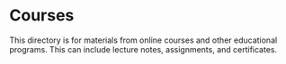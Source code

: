 # Courses

This directory is for materials from online courses and other educational programs. This can include lecture notes, assignments, and certificates.
